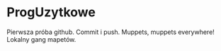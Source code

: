 ﻿# ProgUzytkowe

Pierwsza próba github.
Commit i push.
Muppets, muppets everywhere!
Lokalny gang mapetów.